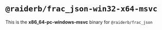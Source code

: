 # `@raiderb/frac_json-win32-x64-msvc`

This is the **x86_64-pc-windows-msvc** binary for `@raiderb/frac_json`
